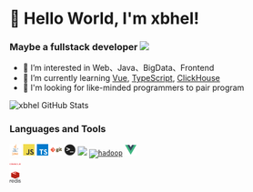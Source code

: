 # 👋 Hello World, I'm xbhel!
### Maybe a fullstack developer <img src="https://github.com/TheDudeThatCode/TheDudeThatCode/blob/master/Assets/Earth.gif" width="24px">

- 👀 I’m interested in Web、Java、BigData、Frontend
- 🌱 I’m currently learning [Vue](https://vuejs.org/), [TypeScript](https://www.typescriptlang.org/), [ClickHouse](https://clickhouse.com/)
- 💞️ I'm looking for like-minded programmers to pair program

![xbhel GitHub Stats](https://github-readme-stats.vercel.app/api?username=xbhel&show_icons=true)

### Languages and Tools

<code><img height="20" src="https://raw.githubusercontent.com/github/explore/80688e429a7d4ef2fca1e82350fe8e3517d3494d/topics/java/java.png"></code>
<code><img height="20" src="https://raw.githubusercontent.com/github/explore/80688e429a7d4ef2fca1e82350fe8e3517d3494d/topics/javascript/javascript.png"></code>
<code><img height="20" src="https://raw.githubusercontent.com/github/explore/80688e429a7d4ef2fca1e82350fe8e3517d3494d/topics/typescript/typescript.png"></code>
<code><img height="20" src="https://raw.githubusercontent.com/github/explore/80688e429a7d4ef2fca1e82350fe8e3517d3494d/topics/git/git.png"></code>
<code><img height="20" src="https://raw.githubusercontent.com/github/explore/80688e429a7d4ef2fca1e82350fe8e3517d3494d/topics/terminal/terminal.png"></code>
<code><a href="https://spring.io/" target="_blank" rel="noreferrer"><img height="20" src="https://www.vectorlogo.zone/logos/springio/springio-icon.svg"></a></code>
<code><a href="https://hadoop.apache.org/" target="_blank" rel="noreferrer"><img src="https://www.vectorlogo.zone/logos/apache_hadoop/apache_hadoop-icon.svg" alt="hadoop" width="20" height="20"></a></code>
<code><img height="20" src="https://raw.githubusercontent.com/github/explore/80688e429a7d4ef2fca1e82350fe8e3517d3494d/topics/vue/vue.png"></code>
<code><a href="https://www.oracle.com/" target="_blank" rel="noreferrer"> <img src="https://raw.githubusercontent.com/devicons/devicon/master/icons/oracle/oracle-original.svg" alt="oracle" width="20" height="20"></a></code>
<code><a href="https://redis.io" target="_blank" rel="noreferrer"> <img src="https://raw.githubusercontent.com/devicons/devicon/master/icons/redis/redis-original-wordmark.svg" alt="redis" width="20" height="20"></a></code>

<!---
xbhel/xbhel is a ✨ special ✨ repository because its `README.md` (this file) appears on your GitHub profile.
You can click the Preview link to take a look at your changes.
--->
